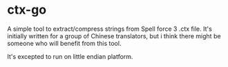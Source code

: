 ctx-go
====

A simple tool to extract/compress strings from Spell force 3 .ctx file. It's initially written for a group of Chinese translators, but i think there might be someone who will benefit from this tool.

It's excepted to run on little endian platform.
